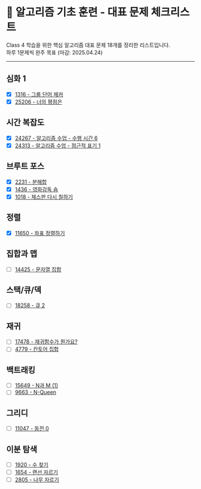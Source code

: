 # 🧱 알고리즘 기초 훈련 - 대표 문제 체크리스트

Class 4 학습을 위한 핵심 알고리즘 대표 문제 18개를 정리한 리스트입니다.  
하루 1문제씩 완주 목표 (마감: 2025.04.24)

---

## 심화 1
- [X] [1316 - 그룹 단어 체커](https://www.acmicpc.net/problem/1316)
- [X] [25206 - 너의 평점은](https://www.acmicpc.net/problem/25206)

## 시간 복잡도
- [X] [24267 - 알고리즘 수업 - 수행 시간 6](https://www.acmicpc.net/problem/24267)
- [X] [24313 - 알고리즘 수업 - 점근적 표기 1](https://www.acmicpc.net/problem/24313)

## 브루트 포스
- [X] [2231 - 분해합](https://www.acmicpc.net/problem/2231)
- [X] [1436 - 영화감독 숌](https://www.acmicpc.net/problem/1436)
- [X] [1018 - 체스판 다시 칠하기](https://www.acmicpc.net/problem/1018)

## 정렬
- [X] [11650 - 좌표 정렬하기](https://www.acmicpc.net/problem/11650)

## 집합과 맵
- [ ] [14425 - 문자열 집합](https://www.acmicpc.net/problem/14425)

## 스택/큐/덱
- [ ] [18258 - 큐 2](https://www.acmicpc.net/problem/18258)

## 재귀
- [ ] [17478 - 재귀함수가 뭔가요?](https://www.acmicpc.net/problem/17478)
- [ ] [4779 - 칸토어 집합](https://www.acmicpc.net/problem/4779)

## 백트래킹
- [ ] [15649 - N과 M (1)](https://www.acmicpc.net/problem/15649)
- [ ] [9663 - N-Queen](https://www.acmicpc.net/problem/9663)

## 그리디
- [ ] [11047 - 동전 0](https://www.acmicpc.net/problem/11047)

## 이분 탐색
- [ ] [1920 - 수 찾기](https://www.acmicpc.net/problem/1920)
- [ ] [1654 - 랜선 자르기](https://www.acmicpc.net/problem/1654)
- [ ] [2805 - 나무 자르기](https://www.acmicpc.net/problem/2805)
